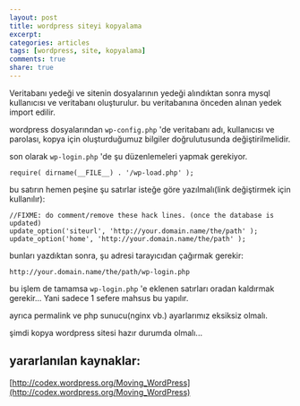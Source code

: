 ```yaml
---
layout: post
title: wordpress siteyi kopyalama
excerpt:
categories: articles
tags: [wordpress, site, kopyalama]
comments: true
share: true
---
```


Veritabanı yedeği ve sitenin dosyalarının yedeği alındıktan sonra mysql kullanıcısı ve
veritabanı oluşturulur. bu veritabanına önceden alınan yedek import edilir.

wordpress dosyalarından `wp-config.php` 'de veritabanı adı, kullanıcısı ve
parolası, kopya için oluşturduğumuz bilgiler doğrulutusunda değiştirilmelidir.

son olarak `wp-login.php` 'de şu düzenlemeleri yapmak gerekiyor.

	require( dirname(__FILE__) . '/wp-load.php' );

bu satırın hemen peşine şu satırlar isteğe göre yazılmalı(link değiştirmek için kullanılır):

	//FIXME: do comment/remove these hack lines. (once the database is updated)
	update_option('siteurl', 'http://your.domain.name/the/path' );
	update_option('home', 'http://your.domain.name/the/path' );

bunları yazdıktan sonra, şu adresi tarayıcıdan çağırmak gerekir:

	http://your.domain.name/the/path/wp-login.php

bu işlem de tamamsa `wp-login.php` 'e eklenen satırları oradan kaldırmak
gerekir... Yani sadece 1 sefere mahsus bu yapılır.

ayrıca permalink ve php sunucu(nginx vb.) ayarlarımız eksiksiz olmalı.

şimdi kopya wordpress sitesi hazır durumda olmalı...

yararlanılan kaynaklar:
---

[http://codex.wordpress.org/Moving_WordPress](http://codex.wordpress.org/Moving_WordPress)
